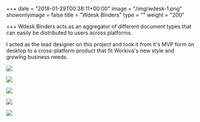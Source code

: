 +++
date = "2018-01-29T00:38:11+00:00"
image = "/img/wdesk-1.png"
showonlyimage = false
title = "Wdesk Binders"
type = ""
weight = "200"

+++
Wdesk Binders acts as an aggregator of different document types that can easily be distributed to users across platforms.
<!--more-->

I acted as the lead designer on this project and took it from it's MVP form on desktop to a cross-platform product that fit Workiva's new style and growing business needs.

![](/img/wdesk-1.png)

![](/img/wdesk-2.png)

![](/img/wdesk-3.png)

![](/img/wdesk-4.png)

![](/img/wdesk-5.png)